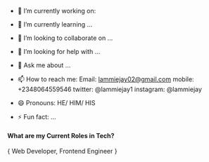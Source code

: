 - 🔭 I’m currently working on: 
        
- 🌱 I’m currently learning ...
- 👯 I’m looking to collaborate on ...
- 🤔 I’m looking for help with ...
- 💬 Ask me about ...
- 📫 How to reach me: 
        Email: lammiejay02@gmail.com
        mobile: +2348064559546
        twitter: @lammiejay1
        instagram: @lammiejay
- 😄 Pronouns: HE/ HIM/ HIS
- ⚡ Fun fact: ...

#### What are my Current Roles in Tech?
   { Web Developer, Frontend Engineer } 
<a href=""><img ></a>
